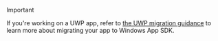 
> [!IMPORTANT]
> If you're working on a UWP app, refer to [the UWP migration guidance](../migrate-to-windows-app-sdk/migrate-to-windows-app-sdk-ovw.md) to learn more about migrating your app to Windows App SDK.


